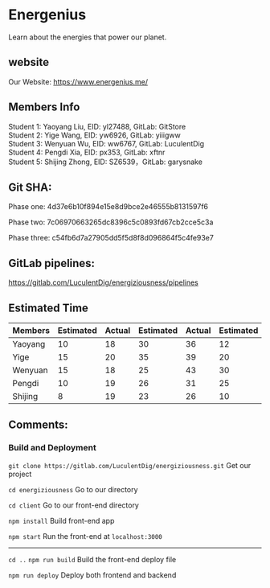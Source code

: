 # Energenius
Learn about the energies that power our planet.

## website
Our Website: https://www.energenius.me/

## Members Info
Student 1: Yaoyang Liu, EID: yl27488, GitLab: GitStore<br/>
Student 2: Yige Wang, EID: yw6926, GitLab: yiiigww<br/>
Student 3: Wenyuan Wu, EID: ww6767, GitLab: LuculentDig<br/>
Student 4: Pengdi Xia, EID: px353, GitLab: xftnr<br/>
Student 5: Shijing Zhong, EID: SZ6539，GitLab: garysnake<br/>

## Git SHA:
Phase one: 4d37e6b10f894e15e8d9bce2e46555b8131597f6

Phase two: 7c06970663265dc8396c5c0893fd67cb2cce5c3a

Phase three: c54fb6d7a27905dd5f5d8f8d096864f5c4fe93e7

## GitLab pipelines:
https://gitlab.com/LuculentDig/energiziousness/pipelines


## Estimated Time

|  Members | Estimated | Actual | Estimated | Actual | Estimated | Actual |
| -------- | --------- | ------ | --------- | ------ | --------- | ------ |
| Yaoyang  | 10        | 18     | 30        |  36    | 12        |  16    |
| Yige     | 15        | 20     | 35        |  39    | 20        |  18    |
| Wenyuan  | 15        | 18     | 25        |  43    | 30        |  25    |
| Pengdi   | 10        | 19     | 26        |  31    | 25        |  23    |
| Shijing  | 8         | 19     | 23        |  26    | 10        |  12    |


## Comments:
### Build and Deployment

`git clone https://gitlab.com/LuculentDig/energiziousness.git` Get our project

`cd energiziousness` Go to our directory

`cd client` Go to our front-end directory

`npm install` Build front-end app

`npm start` Run the front-end at `localhost:3000`

-------------------------------------
`cd ..` `npm run build` Build the front-end deploy file

`npm run deploy` Deploy both frontend and backend
